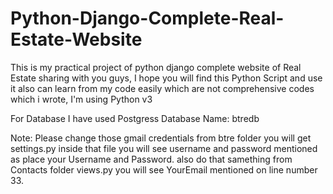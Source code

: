 # Python-Django-Complete-Real-Estate-Website
This is my practical project of python django complete website of Real Estate sharing with you guys, I hope you will find this Python Script and use it also can learn from my code easily which are not comprehensive codes which i wrote, I'm using Python v3

For Database I have used Postgress
Database Name: btredb

Note: Please change those gmail credentials from btre folder you will get settings.py inside that file you will see username and password mentioned as place your Username and Password. also do that samething from Contacts folder views.py you will see YourEmail mentioned on line number 33.
